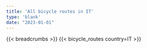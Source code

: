 ```yaml
---
title: 'All bicycle routes in IT'
type: 'blank'
date: "2023-01-01"
---
```


{{< breadcrumbs >}}
{{< bicycle_routes country=IT >}}
